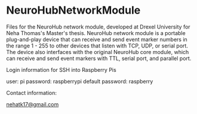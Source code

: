 # NeuroHubNetworkModule
Files for the NeuroHub network module, developed at Drexel University for Neha Thomas's Master's thesis. NeuroHub network module is a portable plug-and-play device that can receive and send event marker numbers in the range 1 - 255 to other devices that listen with TCP, UDP, or serial port. The device also interfaces with the original NeuroHub core module, which can receive and send event markers with TTL, serial port, and parallel port.

Login information for SSH into Raspberry Pis

user: pi
password: raspberrypi
default password: raspberry

Contact information:

nehatk17@gmail.com
